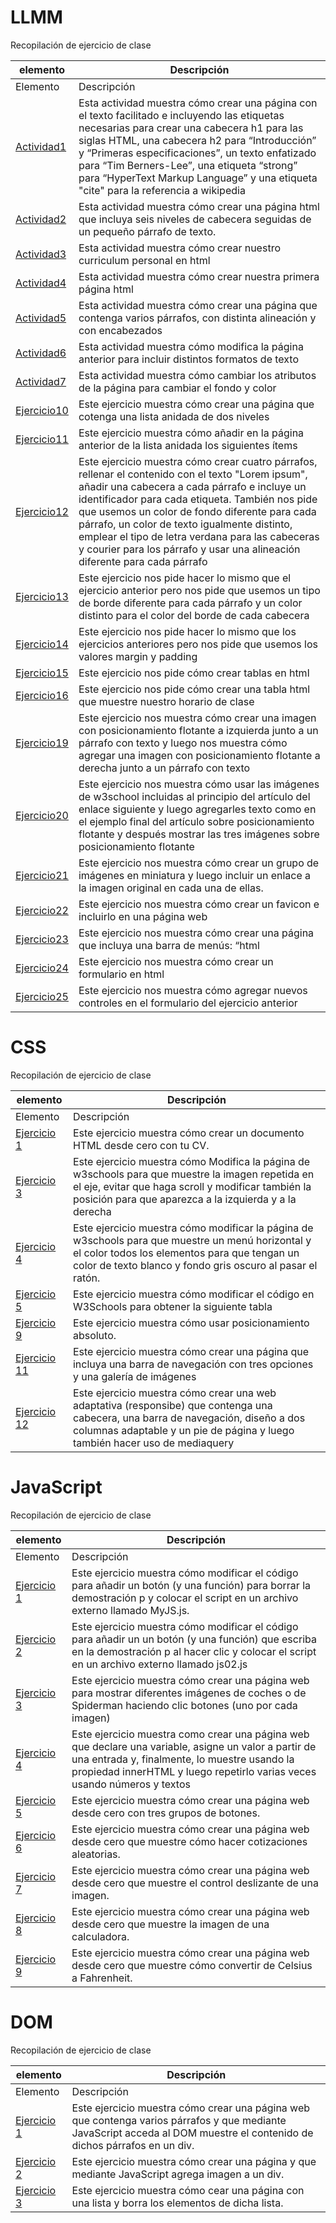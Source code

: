 # LLMM
Recopilación de ejercicio de clase


    
elemento | Descripción
-------- | -----------
Elemento | Descripción
[Actividad1](/tema0/Actividad%201.html) | Esta actividad muestra cómo crear una página con el texto facilitado e incluyendo las etiquetas necesarias para crear una cabecera h1 para las siglas HTML, una cabecera h2 para “Introducción” y “Primeras especificaciones”, un texto enfatizado para “Tim Berners-Lee”, una etiqueta “strong” para “HyperText Markup Language” y una etiqueta "cite" para la referencia a wikipedia
[Actividad2](/tema0/Actividad%202.html) | Esta actividad muestra cómo crear una página html que incluya seis niveles de cabecera seguidas de un pequeño párrafo de texto.
[Actividad3](/tema0/Actividad%203.html) | Esta actividad muestra cómo crear nuestro curriculum personal en html
[Actividad4](/tema0/Actividad%204.html) | Esta actividad muestra cómo crear nuestra primera página html
[Actividad5](/tema0/Actividad%205.html) | Esta actividad muestra cómo crear una página que contenga varios párrafos, con distinta alineación y con encabezados
[Actividad6](/tema0/Actividad%206.html) | Esta actividad muestra cómo modifica la página anterior para incluir distintos formatos de texto
[Actividad7](/tema0/Actividad%207.html) | Esta actividad muestra cómo cambiar los atributos de la página para cambiar el fondo y color
[Ejercicio10](/tema0/Ejercicio%2010.html) | Este ejercicio muestra cómo crear una página que cotenga una lista anidada de dos niveles
[Ejercicio11](/tema0/Ejercicio%2011.html) | Este ejercicio muestra cómo añadir en la página anterior de la lista anidada los siguientes ítems
[Ejercicio12](tema0/Ejercicio%2012.html) | Este ejercicio muestra cómo crear cuatro párrafos, rellenar el contenido con el texto "Lorem ipsum", añadir una cabecera a cada párrafo e incluye un identificador para cada etiqueta. También nos pide que usemos un color de fondo diferente para cada párrafo, un color de texto igualmente distinto, emplear el tipo de letra verdana para las cabeceras y courier para los párrafo y usar una alineación diferente para cada párrafo
[Ejercicio13](/tema0/Ejercicio%2013.html) | Este ejercicio nos pide hacer lo mismo que el ejercicio anterior pero nos pide que usemos un tipo de borde diferente para cada párrafo y un color distinto para el color del borde de cada cabecera
[Ejercicio14](/tema0/Ejercicio%2014.html) | Este ejercicio nos pide hacer lo mismo que los ejercicios anteriores pero nos pide que usemos los valores margin y padding
[Ejercicio15](/tema0/Ejercicio%2015.html) | Este ejercicio nos pide cómo crear tablas en html
[Ejercicio16](/tema0/Ejercicio%2016.html) | Este ejercicio nos pide cómo crear una tabla html que muestre nuestro horario de clase
[Ejercicio19](/tema0/Ejercicio%2019.html) | Este ejercicio nos muestra cómo crear una imagen con posicionamiento flotante a izquierda junto a un párrafo con texto y luego nos muestra cómo agregar una imagen con posicionamiento flotante a derecha junto a un párrafo con texto
[Ejercicio20](/tema0/Ejercicio%2020.html) | Este ejercicio nos muestra cómo usar las imágenes de w3school incluidas al principio del artículo del enlace siguiente y luego agregarles texto como en el ejemplo final del artículo sobre posicionamiento flotante y después mostrar las tres imágenes sobre posicionamiento flotante
[Ejercicio21](/tema0/Ejercicio%2021.html) | Este ejercicio nos muestra cómo crear un grupo de imágenes en miniatura y luego incluir un enlace a la imagen original en cada una de ellas.
[Ejercicio22](/tema0/Ejercicio%2022.html) | Este ejercicio nos muestra cómo crear un favicon e incluirlo en una página web
[Ejercicio23](/tema0/Ejercicio%2023.html) | Este ejercicio nos muestra cómo crear una página que incluya una barra de menús: “html | css | javascript | Ajax” y que a continuación muestre un iFrame en el que visualizará el apartado correspondiente de la página “uniwebsidad” de cada uno de los enlaces del menú anterior.
[Ejercicio24](/tema0/Ejercicio%2024.html) | Este ejercicio nos muestra cómo crear un formulario en html
[Ejercicio25](/tema0/Ejercicio%2025.html) | Este ejercicio nos muestra cómo agregar nuevos controles en el formulario del ejercicio anterior


# CSS
Recopilación de ejercicio de clase


    
elemento | Descripción
-------- | -----------
Elemento | Descripción
[Ejercicio 1](/CSS/Ejercicio%201.html) | Este ejercicio muestra cómo crear un documento HTML desde cero con tu CV.
[Ejercicio 3](/CSS/Ejercicio%203.html) | Este ejercicio muestra cómo Modifica la página de w3schools para que muestre la imagen repetida en el eje, evitar que haga scroll y modificar también la posición para que aparezca a la izquierda y a la derecha
[Ejercicio 4](/CSS/Ejercicio%204.html) | Este ejercicio muestra cómo modificar la página de w3schools para que muestre un menú horizontal y el color todos los elementos para que tengan un color de texto blanco y fondo gris oscuro al pasar el ratón.
[Ejercicio 5](/CSS/Ejercicio%205.html) | Este ejercicio muestra cómo modificar el código en W3Schools para obtener la siguiente tabla
[Ejercicio 9](/CSS/Ejercicio%209.html) | Este ejercicio muestra cómo usar posicionamiento absoluto.
[Ejercicio 11](/CSS/Ejercicio%2011.html) | Este ejercicio muestra cómo crear una página que incluya una barra de navegación con tres opciones y una galería de imágenes
[Ejercicio 12](/CSS/Ejercicio%2012.html) | Este ejercicio muestra cómo crear una web adaptativa (responsibe) que contenga una cabecera, una barra de navegación, diseño a dos columnas adaptable y un pie de página y luego también hacer uso de mediaquery 


# JavaScript
Recopilación de ejercicio de clase


    
elemento | Descripción
-------- | -----------
Elemento | Descripción
[Ejercicio 1](/JavaScript/Ejercicio%201.html) | Este ejercicio muestra cómo modificar el código para añadir un botón (y una función) para borrar la demostración p y colocar el script en un archivo externo llamado MyJS.js.
[Ejercicio 2](/JavaScript/Ejercicio%202.html) | Este ejercicio muestra cómo modificar el código para añadir un un botón (y una función) que escriba en la demostración p al hacer clic y colocar el script en un archivo externo llamado js02.js
[Ejercicio 3](/JavaScript/Ejercicio%203.html) | Este ejercicio muestra cómo crear una página web para mostrar diferentes imágenes de coches o de Spiderman haciendo clic botones (uno por cada imagen)
[Ejercicio 4](/JavaScript/Ejercicio%204.html) | Este ejercicio muestra como crear una página web que declare una variable, asigne un valor a partir de una entrada y, finalmente, lo muestre usando la propiedad innerHTML y luego repetirlo varias veces usando números y textos
[Ejercicio 5](/JavaScript/Ejercicio%205.html) | Este ejercicio muestra cómo crear una página web desde cero con tres grupos de botones.
[Ejercicio 6](/JavaScript/Ejercicio%206.html) | Este ejercicio muestra cómo crear una página web desde cero que muestre cómo hacer cotizaciones aleatorias.
[Ejercicio 7](/JavaScript/Ejercicio%207.html) | Este ejercicio muestra cómo crear una página web desde cero que muestre el control deslizante de una imagen.
[Ejercicio 8](/JavaScript/Ejercicio%208.html) | Este ejercicio muestra cómo crear una página web desde cero que muestre la imagen de una calculadora.
[Ejercicio 9](/JavaScript/Ejercicio%209.html) | Este ejercicio muestra cómo crear una página web desde cero que muestre cómo convertir de Celsius a Fahrenheit.


# DOM
Recopilación de ejercicio de clase


    
elemento | Descripción
-------- | -----------
Elemento | Descripción
[Ejercicio 1](/DOM/Ejercicio%201.html) | Este ejercicio muestra cómo crear una página web que contenga varios párrafos y que mediante JavaScript acceda al DOM muestre el contenido de dichos párrafos en un div.
[Ejercicio 2](/DOM/Ejercicio%202.html) | Este ejercicio muestra cómo crear una página y que mediante JavaScript agrega imagen a un div.
[Ejercicio 3](/DOM/Ejercicio%203.html) | Este ejercicio muestra cómo cear una página con una lista y borra los elementos de dicha lista.
